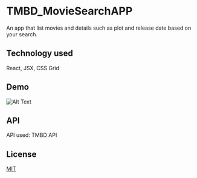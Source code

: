 # TMBD_MovieSearchAPP
An app that list movies and details such as plot and release date based on your search.

## Technology used
React, JSX, CSS Grid

## Demo
![Alt Text](https://media0.giphy.com/media/Hp0xfzbRMUubpU4l6V/giphy.gif)

## API
API used: TMBD API

## License
[MIT](https://choosealicense.com/licenses/mit/)

